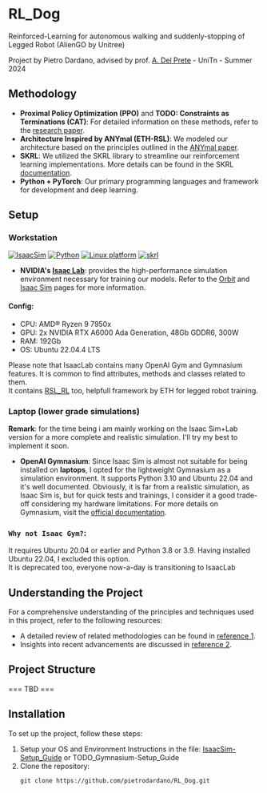 # RL_Dog 
Reinforced-Learning for autonomous walking and suddenly-stopping of Legged Robot (AlienGO by Unitree)

Project by Pietro Dardano, advised by prof. [A. Del Prete](https://andreadelprete.github.io/) - UniTn - Summer 2024

## Methodology
- **Proximal Policy Optimization (PPO)** and **TODO: Constraints as Terminations (CAT)**: For detailed information on these methods, refer to the [research paper](https://arxiv.org/pdf/2403.18765).
- **Architecture Inspired by ANYmal (ETH-RSL)**: We modeled our architecture based on the principles outlined in the [ANYmal paper](https://www.science.org/doi/epdf/10.1126/scirobotics.aau5872).
- **SKRL**: We utilized the SKRL library to streamline our reinforcement learning implementations. More details can be found in the SKRL [documentation](https://skrl.readthedocs.io/en/latest/intro/getting_started.html).
- **Python + PyTorch**: Our primary programming languages and framework for development and deep learning.

## Setup
### Workstation

[![IsaacSim](https://img.shields.io/badge/IsaacSim-4.0-silver.svg)](https://docs.omniverse.nvidia.com/isaacsim/latest/overview.html)
[![Python](https://img.shields.io/badge/python-3.10-blue.svg)](https://docs.python.org/3/whatsnew/3.10.html)
[![Linux platform](https://img.shields.io/badge/platform-linux--64-orange.svg)](https://releases.ubuntu.com/22.04/)
[![skrl](https://img.shields.io/badge/skrl-1.2.0-green.svg)](https://skrl.readthedocs.io/en/latest/)

- **NVIDIA's [Isaac Lab](https://isaac-sim.github.io/IsaacLab/)**:  provides the high-performance simulation environment necessary for training our models. Refer to the [Orbit](https://isaac-orbit.github.io/) and [Isaac Sim](https://docs.omniverse.nvidia.com/isaacsim/latest/overview.html) pages for more information. <br>

#### Config: 
- CPU: AMD® Ryzen 9 7950x
- GPU: 2x NVIDIA RTX A6000 Ada Generation, 48Gb GDDR6, 300W
- RAM: 192Gb
- OS: Ubuntu 22.04.4 LTS

Please note that IsaacLab contains many OpenAI Gym and Gymnasium features. It is common to find attributes, methods and classes related to them. <br>
It contains [RSL_RL](https://github.com/leggedrobotics/rsl_rl/tree/master) too, helpfull framework by ETH for legged robot training.

### Laptop (lower grade simulations)
**Remark**: for the time being i am mainly working on the Isaac Sim+Lab version for a more complete and realistic simulation. I'll try my best to implement it soon.

- **OpenAI Gymnasium**: Since Isaac Sim is almost not suitable for being installed on **laptops**, I opted for the lightweight Gymnasium as a simulation environment. It supports Python 3.10 and Ubuntu 22.04 and it's well documented. Obviously, it is far from a realistic simulation, as Isaac Sim is, but for quick tests and trainings, I consider it a good trade-off considering my hardware limitations. For more details on Gymnasium, visit the [official documentation](https://gymnasium.farama.org/).

### `Why not Isaac Gym?`: 
It requires Ubuntu 20.04 or earlier and Python 3.8 or 3.9. Having installed Ubuntu 22.04, I excluded this option. <br>
It is deprecated too, everyone now-a-day is transitioning to IsaacLab 


## Understanding the Project

For a comprehensive understanding of the principles and techniques used in this project, refer to the following resources:
- A detailed review of related methodologies can be found in [reference 1](https://journals.sagepub.com/doi/full/10.1177/17298814211007305).
- Insights into recent advancements are discussed in [reference 2](https://arxiv.org/html/2308.12517v2).

## Project Structure

 === TBD ===

## Installation

To set up the project, follow these steps:
1. Setup your OS and Environment
    Instructions in the file: [IsaacSim-Setup_Guide](https://github.com/pietrodardano/RL_Dog/blob/main/SETUP_GUIDE.md) or TODO_Gymnasium-Setup_Guide
1. Clone the repository:
   ```
   git clone https://github.com/pietrodardano/RL_Dog.git
   ```


